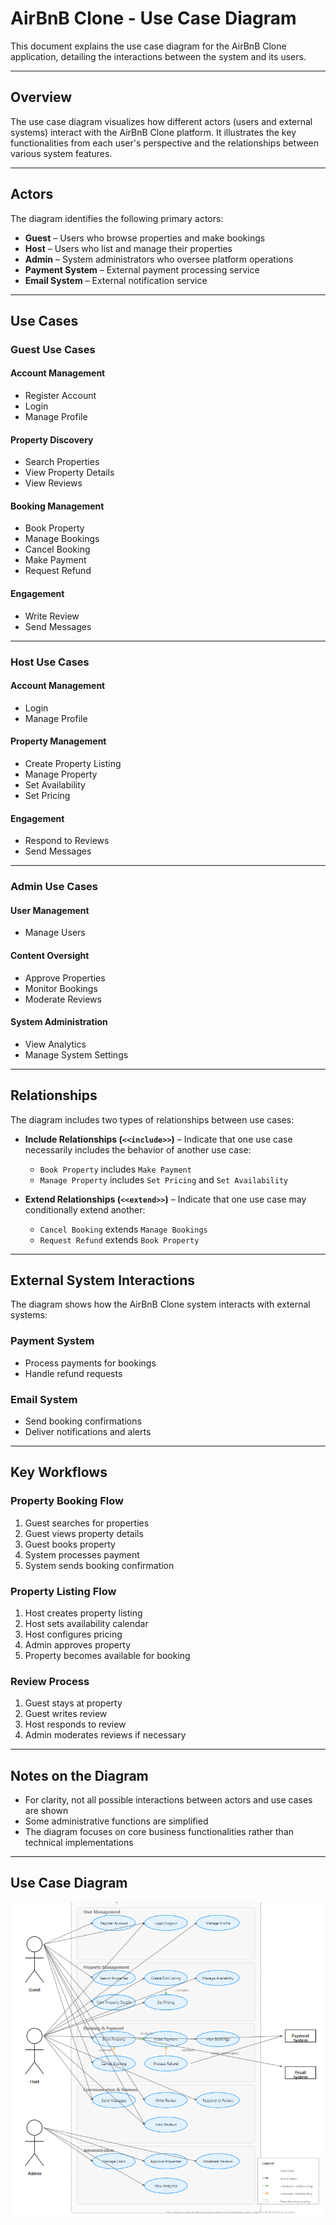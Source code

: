 # AirBnB Clone - Use Case Diagram

This document explains the use case diagram for the AirBnB Clone application, detailing the interactions between the system and its users.

---

## Overview

The use case diagram visualizes how different actors (users and external systems) interact with the AirBnB Clone platform. It illustrates the key functionalities from each user's perspective and the relationships between various system features.

---

## Actors

The diagram identifies the following primary actors:

- **Guest** – Users who browse properties and make bookings  
- **Host** – Users who list and manage their properties  
- **Admin** – System administrators who oversee platform operations  
- **Payment System** – External payment processing service  
- **Email System** – External notification service  

---

## Use Cases

### Guest Use Cases

#### Account Management

- Register Account  
- Login  
- Manage Profile  

#### Property Discovery

- Search Properties  
- View Property Details  
- View Reviews  

#### Booking Management

- Book Property  
- Manage Bookings  
- Cancel Booking  
- Make Payment  
- Request Refund  

#### Engagement

- Write Review  
- Send Messages  

---

### Host Use Cases

#### Account Management

- Login  
- Manage Profile  

#### Property Management

- Create Property Listing  
- Manage Property  
- Set Availability  
- Set Pricing  

#### Engagement

- Respond to Reviews  
- Send Messages  

---

### Admin Use Cases

#### User Management

- Manage Users  

#### Content Oversight

- Approve Properties  
- Monitor Bookings  
- Moderate Reviews  

#### System Administration

- View Analytics  
- Manage System Settings  

---

## Relationships

The diagram includes two types of relationships between use cases:

- **Include Relationships (`<<include>>`)** – Indicate that one use case necessarily includes the behavior of another use case:
  - `Book Property` includes `Make Payment`  
  - `Manage Property` includes `Set Pricing` and `Set Availability`  

- **Extend Relationships (`<<extend>>`)** – Indicate that one use case may conditionally extend another:
  - `Cancel Booking` extends `Manage Bookings`  
  - `Request Refund` extends `Book Property`  

---

## External System Interactions

The diagram shows how the AirBnB Clone system interacts with external systems:

### Payment System

- Process payments for bookings  
- Handle refund requests  

### Email System

- Send booking confirmations  
- Deliver notifications and alerts  

---

## Key Workflows

### Property Booking Flow

1. Guest searches for properties  
2. Guest views property details  
3. Guest books property  
4. System processes payment  
5. System sends booking confirmation  

### Property Listing Flow

1. Host creates property listing  
2. Host sets availability calendar  
3. Host configures pricing  
4. Admin approves property  
5. Property becomes available for booking  

### Review Process

1. Guest stays at property  
2. Guest writes review  
3. Host responds to review  
4. Admin moderates reviews if necessary  

---

## Notes on the Diagram

- For clarity, not all possible interactions between actors and use cases are shown  
- Some administrative functions are simplified  
- The diagram focuses on core business functionalities rather than technical implementations  

---

## Use Case Diagram

![Use Case Diagram](./diagram.png)
